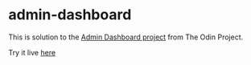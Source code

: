 # admin-dashboard

This is solution to the [Admin Dashboard project](https://www.theodinproject.com/lessons/node-path-intermediate-html-and-css-admin-dashboard) from The Odin Project.

Try it live [here](https://evorition.github.io/admin-dashboard/)
